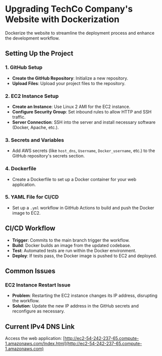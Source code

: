 # Upgrading TechCo Company's Website with Dockerization

Dockerize the website to streamline the deployment process and enhance the development workflow.

## Setting Up the Project

### 1. GitHub Setup
- **Create the GitHub Repository**: Initialize a new repository.
- **Upload Files**: Upload your project files to the repository.

### 2. EC2 Instance Setup
- **Create an Instance**: Use Linux 2 AMI for the EC2 instance.
- **Configure Security Group**: Set inbound rules to allow HTTP and SSH traffic.
- **Server Connection**: SSH into the server and install necessary software (Docker, Apache, etc.).

### 3. Secrets and Variables
- Add AWS secrets (like `host_dns`, `Username`, `Docker_username`, etc.) to the GitHub repository's secrets section.

### 4. Dockerfile
- Create a Dockerfile to set up a Docker container for your web application.

### 5. YAML File for CI/CD
- Set up a `.yml` workflow in GitHub Actions to build and push the Docker image to EC2.

## CI/CD Workflow

- **Trigger**: Commits to the main branch trigger the workflow.
- **Build**: Docker builds an image from the updated codebase.
- **Test**: Automated tests are run within the Docker environment.
- **Deploy**: If tests pass, the Docker image is pushed to EC2 and deployed.

## Common Issues

### EC2 Instance Restart Issue
- **Problem**: Restarting the EC2 instance changes its IP address, disrupting the workflow.
- **Solution**: Update the new IP address in the GitHub secrets and reconfigure as necessary.

## Current IPv4 DNS Link

Access the web application: [http://ec2-54-242-237-65.compute-1.amazonaws.com/Index.html](http://ec2-54-242-237-65.compute-1.amazonaws.com)
